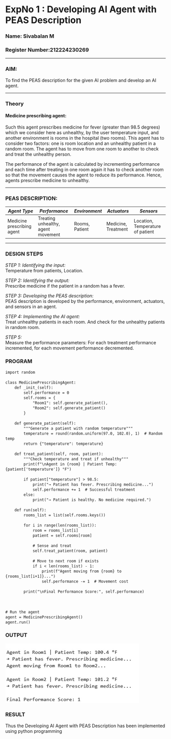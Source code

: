 # ExpNo 1 : Developing AI Agent with PEAS Description  

### Name: Sivabalan M
### Register Number:212224230269 

---

### AIM:  
To find the PEAS description for the given AI problem and develop an AI agent.  

---

### Theory  

#### Medicine prescribing agent:  
Such this agent prescribes medicine for fever (greater than 98.5 degrees) which we consider here as unhealthy, by the user temperature input, and another environment is rooms in the hospital (two rooms). This agent has to consider two factors: one is room location and an unhealthy patient in a random room. The agent has to move from one room to another to check and treat the unhealthy person.  

The performance of the agent is calculated by incrementing performance and each time after treating in one room again it has to check another room so that the movement causes the agent to reduce its performance. Hence, agents prescribe medicine to unhealthy.  

---

### PEAS DESCRIPTION:  

| *Agent Type*              | *Performance*                         | *Environment*  | *Actuators*         | *Sensors*                       |
|------------------------------|------------------------------------------|------------------|-----------------------|------------------------------------|
| Medicine prescribing agent   | Treating unhealthy, agent movement      | Rooms, Patient   | Medicine, Treatment   | Location, Temperature of patient   |

---

### DESIGN STEPS  

*STEP 1: Identifying the input:*  
Temperature from patients, Location.  

*STEP 2: Identifying the output:*  
Prescribe medicine if the patient in a random has a fever.  

*STEP 3: Developing the PEAS description:*  
PEAS description is developed by the performance, environment, actuators, and sensors in an agent.  

*STEP 4: Implementing the AI agent:*  
Treat unhealthy patients in each room. And check for the unhealthy patients in random room.  

*STEP 5:*  
Measure the performance parameters: For each treatment performance incremented, for each movement performance decremented.

### PROGRAM
```
import random

class MedicinePrescribingAgent:
    def _init_(self):
        self.performance = 0
        self.rooms = {
            "Room1": self.generate_patient(),
            "Room2": self.generate_patient()
        }

    def generate_patient(self):
        """Generate a patient with random temperature"""
        temperature = round(random.uniform(97.0, 102.0), 1)  # Random temp
        return {"temperature": temperature}

    def treat_patient(self, room, patient):
        """Check temperature and treat if unhealthy"""
        print(f"\nAgent in {room} | Patient Temp: {patient['temperature']} °F")

        if patient["temperature"] > 98.5:
            print("→ Patient has fever. Prescribing medicine...")
            self.performance += 1  # Successful treatment
        else:
            print("→ Patient is healthy. No medicine required.")

    def run(self):
        rooms_list = list(self.rooms.keys())

        for i in range(len(rooms_list)):
            room = rooms_list[i]
            patient = self.rooms[room]

            # Sense and treat
            self.treat_patient(room, patient)

            # Move to next room if exists
            if i < len(rooms_list) - 1:
                print(f"Agent moving from {room} to {rooms_list[i+1]}...")
                self.performance -= 1  # Movement cost

        print("\nFinal Performance Score:", self.performance)
        


# Run the agent
agent = MedicinePrescribingAgent()
agent.run()

```
### OUTPUT

![alt text](output.jpg)
### RESULT

Thus the Developing AI Agent with PEAS Description has been implemented using python programming 